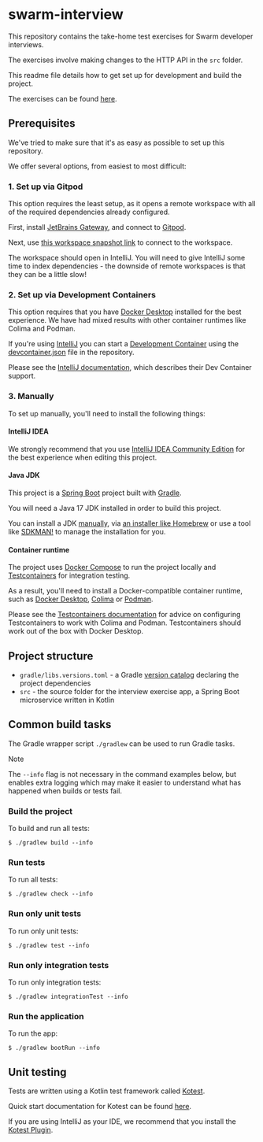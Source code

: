 # swarm-interview

This repository contains the take-home test exercises for Swarm developer interviews.

The exercises involve making changes to the HTTP API in the `src` folder.

This readme file details how to get set up for development and build the project.

The exercises can be found [here](./EXERCISES.md).

## Prerequisites

We've tried to make sure that it's as easy as possible to set up this repository.

We offer several options, from easiest to most difficult:

### 1. Set up via Gitpod

This option requires the least setup, as it opens a remote workspace with all of the required dependencies already configured.

First, install [JetBrains Gateway](https://www.jetbrains.com/remote-development/gateway/), and connect to [Gitpod](https://gitpod.io).

Next, use [this workspace snapshot link]() to connect to the workspace.

The workspace should open in IntelliJ. You will need to give IntelliJ some time to index dependencies - the downside of remote workspaces is that they can be a little slow!

### 2. Set up via Development Containers

This option requires that you have [Docker Desktop](https://www.docker.com/products/docker-desktop/) installed for the best experience. We have had mixed results with other container runtimes like Colima and Podman.

If you're using [IntelliJ](https://www.jetbrains.com/idea/) you can start a [Development Container](https://containers.dev/) using the [devcontainer.json](./.devcontainer/devcontainer.json) file in the repository.

Please see the [IntelliJ documentation](https://www.jetbrains.com/help/idea/connect-to-devcontainer.html), which describes their Dev Container support.

### 3. Manually

To set up manually, you'll need to install the following things:

#### IntelliJ IDEA

We strongly recommend that you use [IntelliJ IDEA Community Edition](https://www.jetbrains.com/idea/) for the best experience when editing this project.

#### Java JDK

This project is a [Spring Boot](https://spring.io/projects/spring-boot) project built with [Gradle](https://gradle.org/).

You will need a Java 17 JDK installed in order to build this project.

You can install a JDK [manually](https://adoptium.net/temurin/releases/), via [an installer like Homebrew](https://adoptium.net/installation/) or use a tool like [SDKMAN!](https://sdkman.io/jdks#tem) to manage the installation for you.

#### Container runtime

The project uses [Docker Compose](https://docs.docker.com/compose/) to run the project locally and [Testcontainers](https://testcontainers.com/) for integration testing.

As a result, you'll need to install a Docker-compatible container runtime, such as [Docker Desktop](https://www.docker.com/products/docker-desktop/), [Colima](https://github.com/abiosoft/colima) or [Podman](https://podman.io/).

Please see the [Testcontainers documentation](https://java.testcontainers.org/supported_docker_environment/#using-colima) for advice on configuring Testcontainers to work with Colima and Podman. Testcontainers should work out of the box with Docker Desktop.

## Project structure

* `gradle/libs.versions.toml` - a Gradle [version catalog](https://docs.gradle.org/current/userguide/platforms.html#sub:conventional-dependencies-toml) declaring the project dependencies
* `src` - the source folder for the interview exercise app, a Spring Boot microservice written in Kotlin

## Common build tasks

The Gradle wrapper script `./gradlew` can be used to run Gradle tasks.

> [!NOTE]
> The `--info` flag is not necessary in the command examples below, but enables extra logging which may make it easier to understand what has happened when builds or tests fail.

### Build the project
To build and run all tests:

```shell
$ ./gradlew build --info
```

### Run tests
To run all tests:

```shell
$ ./gradlew check --info
```

### Run only unit tests
To run only unit tests:

```shell
$ ./gradlew test --info
```

### Run only integration tests
To run only integration tests:

```shell
$ ./gradlew integrationTest --info
```

### Run the application

To run the app:

```shell
$ ./gradlew bootRun --info
```

## Unit testing

Tests are written using a Kotlin test framework called [Kotest](https://kotest.io).

Quick start documentation for Kotest can be found [here](https://kotest.io/docs/quickstart).

If you are using IntelliJ as your IDE, we recommend that you install the [Kotest Plugin](https://kotest.io/docs/intellij/intellij-plugin.html).
